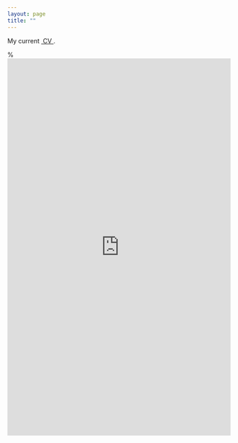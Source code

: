 ```yaml
--- 
layout: page
title: ""
---
```


My current <a href="https://researchecon.github.io/pidelun.pdf" class="image fit"><img src="images/marr_pic.jpg" alt=""> CV </a>.

% <embed src="https://researchecon.github.io/cvgithub.pdf" width="100%" height="850px"/>
